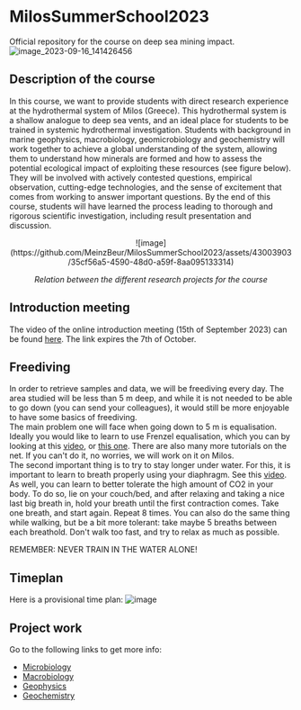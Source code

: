 # MilosSummerSchool2023
Official repository for the course on deep sea mining impact.
![image_2023-09-16_141426456](https://github.com/MeinzBeur/MilosSummerSchool2023/assets/43003903/d81d4cd3-de39-4989-a209-701e1b6bbdc8)

## Description of the course
In this course, we want to provide students with direct research experience at the hydrothermal system of Milos (Greece). This hydrothermal system is a shallow analogue to deep sea vents, and an ideal place for students to be trained in systemic hydrothermal investigation. Students with background in marine geophysics, macrobiology, geomicrobiology and geochemistry will work together to achieve a global understanding of the system, allowing them to understand how minerals are formed and how to assess the potential ecological impact of exploiting these resources (see figure below). They will be involved with actively contested questions, empirical observation, cutting-edge technologies, and the sense of excitement that comes from working to answer important questions. By the end of this course, students will have learned the process leading to thorough and rigorous scientific investigation, including result presentation and discussion.  
<p align="center">![image](https://github.com/MeinzBeur/MilosSummerSchool2023/assets/43003903/35cf56a5-4590-48d0-a59f-8aa095133314)  </p>
<p align="center">
  <i>Relation between the different research projects for the course</i>
</p>




## Introduction meeting
The video of the online introduction meeting (15th of September 2023) can be found [here](https://filesender.sikt.no/?s=download&token=f5e083e4-a4c4-4ef7-bcd8-bad012ceb3dc). The link expires the 7th of October.

## Freediving
In order to retrieve samples and data, we will be freediving every day. The area studied will be less than 5 m deep, and while it is not needed to be able to go down (you can send your colleagues), it would still be more enjoyable to have some basics of freediving.  
The main problem one will face when going down to 5 m is equalisation. Ideally you would like to learn to use Frenzel equalisation, which you can by looking at this [video](https://www.youtube.com/watch?v=yxdEvyrKatc), or [this one](https://www.youtube.com/watch?v=Mo07gZR741M). There are also many more tutorials on the net. If you can't do it, no worries, we will work on it on Milos.  
The second important thing is to try to stay longer under water. For this, it is important to learn to breath properly using your diaphragm. See this [video](https://www.youtube.com/watch?v=ADdqYzcBeLw&start=934). As well, you can learn to better tolerate the high amount of CO2 in your body. To do so, lie on your couch/bed, and after relaxing and taking a nice last big breath in, hold your breath until the first contraction comes. Take one breath, and start again. Repeat 8 times. You can also do the same thing while walking, but be a bit more tolerant: take maybe 5 breaths between each breathold. Don't walk too fast, and try to relax as much as possible.  
  
REMEMBER: NEVER TRAIN IN THE WATER ALONE!

## Timeplan
Here is a provisional time plan:
![image](https://github.com/MeinzBeur/MilosSummerSchool2023/assets/43003903/697b8e00-0666-47d1-a002-cb6770de4c99)

## Project work
Go to the following links to get more info:  
- [Microbiology](Microbiology.md)
- [Macrobiology](Macrobiology.md)
- [Geophysics](Geophysics.md)
- [Geochemistry](Geochemistry.md)

